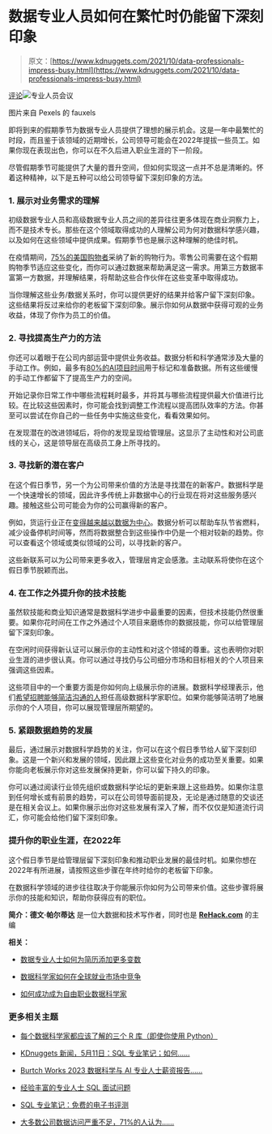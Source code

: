 # 数据专业人员如何在繁忙时仍能留下深刻印象

> 原文：[https://www.kdnuggets.com/2021/10/data-professionals-impress-busy.html](https://www.kdnuggets.com/2021/10/data-professionals-impress-busy.html)

[评论](#comments)![专业人员会议](../Images/4e10a5c62dbd8c15ced264e224f028c9.png)

图片来自 Pexels 的 fauxels

即将到来的假期季节为数据专业人员提供了理想的展示机会。这是一年中最繁忙的时段，而且鉴于该领域的近期增长，公司领导可能会在2022年提拔一些员工。如果你现在表现出色，你可以在不久后进入职业生涯的下一阶段。

尽管假期季节可能提供了大量的晋升空间，但如何实现这一点并不总是清晰的。怀着这种精神，以下是五种可以给公司领导留下深刻印象的方法。

### **1\. 展示对业务需求的理解**

初级数据专业人员和高级数据专业人员之间的差异往往更多体现在商业洞察力上，而不是技术专长。那些在这个领域取得成功的人理解公司为何对数据科学感兴趣，以及如何在这些领域中提供成果。假期季节也是展示这种理解的绝佳时机。

在疫情期间，[75%的美国购物者](https://www.mytotalretail.com/article/how-first-party-data-enrichment-helps-retailers-prepare-for-the-holiday-season/)采纳了新的购物行为。零售公司需要在这个假期购物季节适应这些变化，而你可以通过数据来帮助满足这一需求。用第三方数据丰富第一方数据，并理解结果，将帮助这些合作伙伴在这些变革中取得成功。

当你理解这些业务/数据关系时，你可以提供更好的结果并给客户留下深刻印象。这些结果将反过来给你的老板留下深刻印象。展示你如何从数据中获得可观的业务收益，体现了你作为员工的价值。

### **2\. 寻找提高生产力的方法**

你还可以着眼于在公司内部运营中提供业务收益。数据分析和科学通常涉及大量的手动工作。例如，最多有[80%的AI项目时间](https://rehack.com/featured/how-do-the-companies-involved-in-artificial-intelligence-succeed/)用于标记和准备数据。所有这些缓慢的手动工作都留下了提高生产力的空间。

开始记录你日常工作中哪些流程耗时最多，并将其与哪些流程提供最大价值进行比较。在比较这些因素时，你可能会找到调整工作流程以提高团队效率的方法。你甚至可以尝试在你自己的一些任务中实施这些变化，看看效果如何。

在发现潜在的改进领域后，将你的发现呈现给管理层。这显示了主动性和对公司底线的关心，这是领导层在高级员工身上所寻找的。

### **3\. 寻找新的潜在客户**

在这个假日季节，另一个为公司带来价值的方法是寻找潜在的新客户。数据科学是一个快速增长的领域，因此许多传统上非数据中心的行业现在将对这些服务感兴趣。接触这些公司可能会为你的公司赢得新的客户。

例如，货运行业正在[变得越来越以数据为中心](https://fleet.randmcnally.com/blog/post/fleet-data-guide)。数据分析可以帮助车队节省燃料，减少设备停机时间等，然而将数据整合到这些操作中仍是一个相对较新的趋势。你可以查看这个领域或类似领域的公司，以寻找新的客户。

这些新联系可以为公司带来更多收入，管理层肯定会感激。主动联系将使你在这个假日季节脱颖而出。

### **4. 在工作之外提升你的技术技能**

虽然软技能和商业知识通常是数据科学进步中最重要的因素，但技术技能仍然很重要。如果你花时间在工作之外通过个人项目来磨练你的数据技能，你可以给管理层留下深刻印象。

在空闲时间获得新认证可以展示你的主动性和对这个领域的尊重。这也表明你对职业生涯的进步很认真。你可以通过寻找仍与公司细分市场和目标相关的个人项目来强调这些因素。

这些项目中的一个重要方面是你如何向上级展示你的进展。数据科学经理表示，他们[希望招聘能够简洁沟通的人](https://2018/01/how-grow-data-scientist.html)担任高级数据科学家职位。如果你能够简洁明了地展示你的个人项目，你可以展现管理层所期望的。

### **5. 紧跟数据趋势的发展**

最后，通过展示对数据科学趋势的关注，你可以在这个假日季节给人留下深刻印象。这是一个新兴和发展的领域，因此跟上这些变化对业务的成功至关重要。如果你能向老板展示你对这些发展保持更新，你可以留下持久的印象。

你可以通过阅读行业领先组织或数据科学论坛的更新来跟上这些趋势。如果你注意到任何增长或有前景的趋势，可以在公司领导面前提及，无论是通过随意的交谈还是在相关会议上。如果你展示出你对这些发展有深入了解，而不仅仅是知道流行词汇，你可能会给他们留下深刻印象。

### **提升你的职业生涯，在2022年**

这个假日季节是给管理层留下深刻印象和推动职业发展的最佳时机。如果你想在2022年有所进展，请按照这些步骤在年终时给你的老板留下印象。

在数据科学领域的进步往往取决于你能展示你如何为公司带来价值。这些步骤将展示你的技能和知识，帮助你获得应有的职位。

**简介：德文·帕尔蒂达** 是一位大数据和技术写作者，同时也是 [**ReHack.com**](https://rehack.com/) 的主编

**相关：**

+   [数据专业人士如何为简历添加更多变数](/2020/11/data-professionals-add-variation-resumes.html)

+   [数据科学家如何在全球就业市场中竞争](/2021/09/data-scientists-compete-global-job-market.html)

+   [如何成功成为自由职业数据科学家](/2021/03/succeed-becoming-freelance-data-scientist.html)

### 更多相关主题

+   [每个数据科学家都应该了解的三个 R 库（即使你使用 Python）](https://www.kdnuggets.com/2021/12/three-r-libraries-every-data-scientist-know-even-python.html)

+   [KDnuggets 新闻，5月11日：SQL 专业笔记；如何……](https://www.kdnuggets.com/2022/n19.html)

+   [Burtch Works 2023 数据科学与 AI 专业人士薪资报告……](https://www.kdnuggets.com/2023/08/burtch-works-2023-data-science-ai-professionals-salary-report.html)

+   [经验丰富的专业人士 SQL 面试问题](https://www.kdnuggets.com/2022/01/sql-interview-questions-experienced-professionals.html)

+   [SQL 专业笔记：免费的电子书评测](https://www.kdnuggets.com/2022/05/sql-notes-professionals-free-ebook-review.html)

+   [大多数公司数据访问严重不足，71%的人认为……](https://www.kdnuggets.com/2023/07/mostly-data-access-severely-lacking-synthetic-data-help.html)
